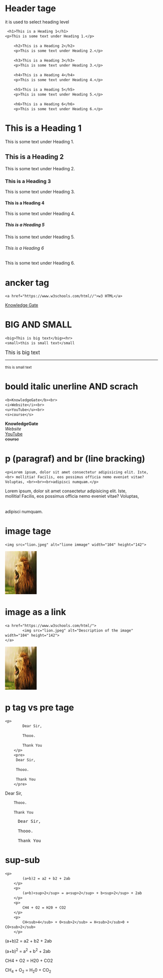 # Header tage

it is used to select heading level

```
 <h1>This is a Heading 1</h1>
<p>This is some text under Heading 1.</p>

    <h2>This is a Heading 2</h2>
    <p>This is some text under Heading 2.</p>

    <h3>This is a Heading 3</h3>
    <p>This is some text under Heading 3.</p>

    <h4>This is a Heading 4</h4>
    <p>This is some text under Heading 4.</p>

    <h5>This is a Heading 5</h5>
    <p>This is some text under Heading 5.</p>

    <h6>This is a Heading 6</h6>
    <p>This is some text under Heading 6.</p>
```
<h1>This is a Heading 1</h1>
    <p>This is some text under Heading 1.</p>
<h2>This is a Heading 2</h2>
    <p>This is some text under Heading 2.</p>
<h3>This is a Heading 3</h3>
    <p>This is some text under Heading 3.</p>
<h4>This is a Heading 4</h4>
    <p>This is some text under Heading 4.</p>
<h5>This is a Heading 5</h5>
    <p>This is some text under Heading 5.</p>
<h6>This is a Heading 6</h6>
    <p>This is some text under Heading 6.</p>

# ancker tag
``` 
<a href="https://www.w3schools.com/html//">w3 HTML</a>
```
 <a href="https://www.w3schools.com/html/">Knowledge Gate</a>
 
 # BIG AND SMALL

 ```
<big>This is big text</big><hr>
<small>this is small text</small
 ```
 <big>This is big text</big><hr>
    <small>this is small text</small>
 # bould italic unerline AND scrach
 ```
<b>KnowledgeGate</b><br>
<i>Website</i><br>
<u>YouTube</u><br>
<s>course</s>
```

<b>KnowledgeGate</b><br>
<i>Website</i><br>
<u>YouTube</u><br>
<s>course</s>

# p (paragraf) and br (line bracking) 
```
<p>Lorem ipsum, dolor sit amet consectetur adipisicing elit. Iste, <br> mollitia! Facilis, eos possimus officia nemo eveniet vitae? Voluptas, <br><br><br>adipisci numquam.</p>
```
<p>Lorem ipsum, dolor sit amet consectetur adipisicing elit. Iste, <br> mollitia! Facilis, eos possimus officia nemo eveniet vitae? Voluptas, <br><br><br>adipisci numquam.</p>

# image tage 

```
<img src="lion.jpeg" alt="lione immage" width="104" height="142">
```
<img src="lion.jpeg" alt="lione immage" width="104" height="142">

# image as a link

```
<a href="https://www.w3schools.com/html/">
        <img src="lion.jpeg" alt="Description of the image" width="104" height="142">
</a>
```

<a href="https://www.w3schools.com/html/">
        <img src="lion.jpeg" alt="Description of the image" width="104" height="142">
</a>


# p tag vs pre tage 

```
<p>
        Dear Sir,

        Thooo.
   
        Thank You
    </p>
    <pre>
     Dear Sir,

     Thooo.

     Thank You
    </pre>
```

<p>
        Dear Sir,

        Thooo.
   
        Thank You
</p>


<pre>
     Dear Sir,

     Thooo.

     Thank You
</pre>


# sup-sub 

```
<p>
        (a+b)2 = a2 + b2 + 2ab
    </p>
    <p>
        (a+b)<sup>2</sup> = a<sup>2</sup> + b<sup>2</sup> + 2ab
    </p>
    <p>
        CH4 + O2 = H20 + CO2
    </p>
    <p>
        CH<sub>4</sub> + O<sub>2</sub> = H<sub>2</sub>0 + CO<sub>2</sub>
    </p>
```
<p>
        (a+b)2 = a2 + b2 + 2ab
    </p>
    <p>
        (a+b)<sup>2</sup> = a<sup>2</sup> + b<sup>2</sup> + 2ab
    </p>
    <p>
        CH4 + O2 = H20 + CO2
    </p>
    <p>
        CH<sub>4</sub> + O<sub>2</sub> = H<sub>2</sub>0 + CO<sub>2</sub>
    </p>